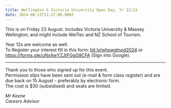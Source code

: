 ```yaml
---
title: Wellington & Victoria University Open Day, Yr 12/13
date: 2024-08-23T11:27:00.000Z
---
```

This is on Friday 23 August. Includes Victoria University & Massey Wellington; and might include WelTec and NZ School of Tourism.  

Year 12s are welcome as well.  
To Register your interest fill in this form: [bit.ly/whswgtnod2024](https://docs.google.com/forms/d/e/1FAIpQLSfkTIygbthmyaJhPB_wXB50_YWPmkKCmkHdkH43yox8PtB_CQ/viewform) or https://forms.gle/uNx4wYZJtFGgG9CFA (Sign into Google).

---------------------------------

Thank you to those who signed up for this event.  
Permission slips have been sent out (e-mail & form class register) and are due back on 15 August - preferably by electronic form.  
The cost is $30 (subsidised) and seats are limited.


*Mr Keene  
Careers Advisor*
